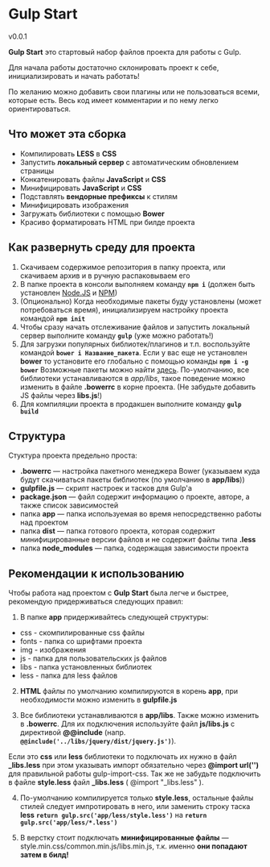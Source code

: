 # Gulp Start

v0.0.1


**Gulp Start** это стартовый набор файлов проекта для работы с Gulp.

Для начала работы достаточно склонировать проект к себе, инициализировать и начать работать!

По желанию можно добавить свои плагины или не пользоваться всеми, которые есть. Весь код имеет комментарии и по нему легко ориентироваться.

## Что может эта сборка
 + Компилировать **LESS** в **CSS**
 + Запустить **локальный сервер** с автоматическим обновлением страницы
 + Конкатенировать файлы **JavaScript** и **CSS**
 + Минифицировать **JavaScript** и **CSS**
 + Подставлять **вендорные префиксы** к стилям
 + Минифицировать изображения
 + Загружать библиотеки с помощью **Bower**
 + Красиво форматировать HTML при билде проекта

## Как развернуть среду для проекта
 1. Скачиваем содержимое репозитория в папку проекта, или скачиваем архив и в ручную распаковываем его
 2. В папке проекта в консоли выполняем команду **`npm i`** (должен быть установлен [Node.JS](https://nodejs.org/en/) и [NPM](https://www.npmjs.com/))
 3. (Опционально) Когда необходимые пакеты буду установлены (может потребоваться время), инициализируем настройку проекта командой **`npm init`**
 4. Чтобы сразу начать отслеживание файлов и запустить локальный сервер выполните команду **`gulp`** (уже можно работать!)
 5. Для загрузки популярных библиотек/плагинов и т.п. воспользуйте командой **`bower i Название_пакета`**. 
 Если у вас еще не установлен **bower** то установите его глобально с помощью команды **`npm i -g bower`** 
 Возможные пакеты можно найти [здесь](https://bower.io/search/). По-умолчанию, все библиотеки устанавливаются в *app/libs*, такое поведение можно изменить в файле **.bowerrc** в корне проекта. (Не забудьте добавить JS файлы через **libs.js**!)
 5. Для компиляции проекта в продакшен выполните команду **`gulp build`**

## Структура
Стуктура проекта предельно проста:
 + **.bowerrc** — настройка пакетного менеджера Bower (указываем куда будут скачиваться пакеты библиотек (по умолчанию в **app/libs**))
 + **gulpfile.js** — скрипт настроек и тасков для Gulp'а
 + **package.json** — файл содержит информацию о проекте, авторе, а также список зависимостей
 + папка **app** — папка используемая во время непосредственно работы над проектом
 + папка **dist** — папка готового проекта, которая содержит минифицированные версии файлов и не содержит файлы типа **.less**
 + папка **node_modules** — папка, содержащая зависимости проекта
 
## Рекомендации к использованию

Чтобы работа над проектом с **Gulp Start** была легче и быстрее, рекомендую придерживаться следующих правил:
1. В папке **app** придерживайтесь следующей структуры:
 
+ css - скомпилированные css файлы
+ fonts - папка со шрифтами проекта
+ img - изображения
+ js - папка для пользовательских js файлов
+ libs - папка установленных библиотек
+ less - папка для less файлов


2. **HTML** файлы по умолчанию компилируются в корень **app**, при необходимости можно изменить в  **gulpfile.js**


3. Все библиотеки устанавливаются в **app/libs**. Также можно изменить в **.bowerrc**. 
Для их подключения используйте файл **js/libs.js** c директивой **@@include** (напр. **`@@include('../libs/jquery/dist/jquery.js')`**).

 Если это **css** или **less** библиотеки то подключать их нужно в файл **_libs.less** при этом указывать импорт обязательно через **@import url('')** для правильной работы gulp-import-css. Так же не забудьте подключить в файле **style.less** файл **_libs.less** ( @import "_libs.less" ).

4. По-умолчанию компилируется только **style.less**, остальные файлы стилей следует импротировать в него, или заменить строку таска **less** **`return gulp.src('app/less/style.less')`** на **`return gulp.src('app/less/*.less')`**

5. В верстку стоит подключать **минифицированные файлы** — style.min.css/common.min.js/libs.min.js, т.к. именно **они попадают затем в билд!**


